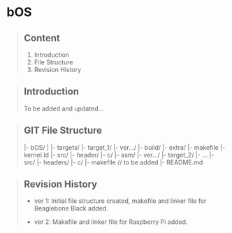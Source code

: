 # bOS

> ## Content
>
> 1.    Introduction
> 2.    File Structure
> 3.    Revision History


> ## Introduction
>
> To be added and updated...
>
>


> ## GIT File Structure
>
> |- bOS/
>    |
>    |- targets/
>       |- target_1/
>          |- ver…/
>             |- build/
>             |- extra/
>             |- makefile
>             |- kernel.ld
>             |- src/
>                |- header/
>                |- c/
>                |- asm/
>          |- ver…/
>       |- target_2/
>       |- …
>    |- src/
>       |- headers/
>       |- c/
>    |- makefile    // to be added
>    |- README.md


> ## Revision History
> 
> - ver 1: Initial file structure created, makefile and linker file for Beaglebone Black added.
>
> - ver 2: Makefile and linker file for Raspberry Pi added.
>
